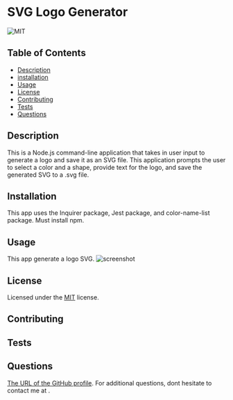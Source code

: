 
  # SVG Logo Generator
  ![MIT](https://img.shields.io/badge/License-MIT-yellow.svg)
  ## Table of Contents
            
  - [Description](#description)
  - [installation](#installation)
  - [Usage](#usage)
  - [License](#license)
  - [Contributing](#contributing)
  - [Tests](#tests)
  - [Questions](#questions)
      
 
  ## Description
  This is a Node.js command-line application that takes in user input to generate a logo and save it as an SVG file. This application prompts the user to select a color and a shape, provide text for the logo, and save the generated SVG to a .svg file. 
  
  ## Installation
  This app uses the Inquirer package, Jest  package, and color-name-list  package. Must install npm.

  ## Usage
  This app generate a logo SVG.
  ![screenshot]()
    
  ## License
  Licensed under the [MIT](http://choosealicense.com/licenses/mit/) license.

  ## Contributing
  
 
  ## Tests
  
 
  ## Questions
  
  [The URL of the GitHub profile](https://github.com/LizaS2022).
  For additional questions, dont hesitate to contact me at .
